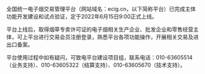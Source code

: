 全国统一电子烟交易管理平台（网站域名：ecig.cn，以下简称平台）已完成主体功能开发建设和试点验证，定于2022年6月15日9:00正式上线。

平台上线后，取得烟草专卖许可证的电子烟相关生产企业、批发企业和零售经营主体，可上平台进行交易会员注册登录，熟悉平台各项功能操作，开展相关交易及进出口备案。

平台使用过程中如有疑问，可致电平台建设项目组，联系电话：010-63605514（业务支持）、010-63605322（结算支持）、010-63605670（技术支持）。

 